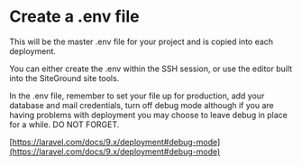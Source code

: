# Create a .env file

This will be the master .env file for your project and is copied into each deployment.

You can either create the .env within the SSH session, or use the editor built into the SiteGround site tools.

In the .env file, remember to set your file up for production, add your database and mail credentials, turn off debug mode although if you are having problems with deployment you may choose to leave debug in place for a while.  DO NOT FORGET.

[https://laravel.com/docs/9.x/deployment#debug-mode](https://laravel.com/docs/9.x/deployment#debug-mode)

